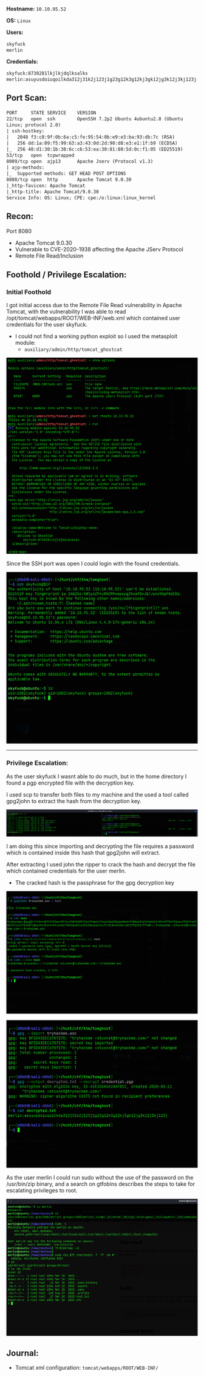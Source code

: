 **Hostname:**
`10.10.95.52`

**OS:**
`Linux`

**Users:**

```
skyfuck
merlin
```

**Credentials:**

```
skyfuck:8730281lkjlkjdqlksalks
merlin:asuyusdoiuqoilkda312j31k2j123j1g23g12k3g12kj3gk12jg3k12j3kj123j
```

## Port Scan:

```
PORT     STATE SERVICE    VERSION
22/tcp   open  ssh        OpenSSH 7.2p2 Ubuntu 4ubuntu2.8 (Ubuntu Linux; protocol 2.0)
| ssh-hostkey: 
|   2048 f3:c8:9f:0b:6a:c5:fe:95:54:0b:e9:e3:ba:93:db:7c (RSA)
|   256 dd:1a:09:f5:99:63:a3:43:0d:2d:90:d8:e3:e1:1f:b9 (ECDSA)
|_  256 48:d1:30:1b:38:6c:c6:53:ea:30:81:80:5d:0c:f1:05 (ED25519)
53/tcp   open  tcpwrapped
8009/tcp open  ajp13      Apache Jserv (Protocol v1.3)
| ajp-methods: 
|_  Supported methods: GET HEAD POST OPTIONS
8080/tcp open  http       Apache Tomcat 9.0.30
|_http-favicon: Apache Tomcat
|_http-title: Apache Tomcat/9.0.30
Service Info: OS: Linux; CPE: cpe:/o:linux:linux_kernel
```


## Recon:

Port 8080
- Apache Tomcat 9.0.30
- Vulnerable to CVE-2020-1938 affecting the Apache JServ Protocol
- Remote File Read/Inclusion


## Foothold / Privilege Escalation:

### Initial Foothold

I got initial access due to the Remote File Read vulnerability in Apache Tomcat, with the vulnerability I was able to read /opt/tomcat/webapps/ROOT/WEB-INF/web.xml which contained user credentials for the user skyfuck.
- I could not find a working python exploit so I used the metasploit module:
	- `auxiliary/admin/http/tomcat_ghostcat`

![msf_exploit](../pictures/tomghost/msf_exploit.png)

Since the SSH port was open I could login with the found credentials.

![initial_access](../pictures/tomghost/initial_access.png)

---

### Privilege Escalation:

As the user skyfuck I wasnt able to do much, but in the home directory I found a pgp encrypted file with the decryption key.

I used scp to transfer both files to my machine and the used a tool called gpg2john to extract the hash from the decryption key.

![pgp_files](../pictures/tomghost/pgp_files.png)

I am doing this since importing and decrypting the file requires a password which is contained inside this hash that gpg2john will extract.

After extracting I used john the ripper to crack the hash and decrypt the file which contained credentials for the user merlin.
- The cracked hash is the passphrase for the gpg decryption key

![hash_cracking](../pictures/tomghost/hash_cracking.png)

![gpg_decryption](../pictures/tomghost/gpg_decryption.png)

As the user merlin I could run sudo without the use of the password on the /usr/bin/zip binary, and a search on gtfobins describes the steps to take for escalating privileges to root.

![merlin_privilege_escalation](../pictures/tomghost/merlin_privesc.png)



## Journal:
- Tomcat xml configuration: `tomcat/webapps/ROOT/WEB-INF/`